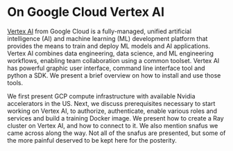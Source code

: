 # On Google Cloud Vertex AI

[Vertex AI](https://cloud.google.com/vertex-ai/docs) 
from Google Cloud
is a fully-managed, unified artificial intelligence (AI) and machine learning (ML) 
development platform 
that provides the means to train and deploy ML models and AI applications. 
Vertex AI combines data engineering, data science, and ML engineering workflows,
enabling team collaboration 
using a common toolset.
Vertex AI has powerful graphic user interface,
command line interface tool and python a SDK. We present a brief overview on how to 
install and use those tools.

We first present GCP compute infrastructure with available Nvidia accelerators in the US.
Next, we discuss prerequisites necessary to start working
on Vertex AI, to authorize, authenticate, enable various roles 
and services and build a training Docker image. We present how to create a Ray cluster on 
Vertex AI, and how to connect to it.
We also mention snafus we came across along the way. Not all of the snafus are presented,
but some of the more painful deserved to be kept here for the posterity.
